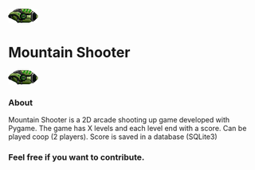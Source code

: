 ![alt text](https://github.com/JoaoVictorGI/MountainShooter/blob/master/src/assets/Player1.png?raw=true "Mountain Shooter")  <h1><b>Mountain Shooter</b></h1> ![alt text](https://github.com/JoaoVictorGI/MountainShooter/blob/master/src/assets/Player1.png?raw=true "Mountain Shooter")

### About

Mountain Shooter is a 2D arcade shooting up game developed with Pygame. The game has X levels and each level end with a score.
Can be played coop (2 players).
Score is saved in a database (SQLite3)

### Feel free if you want to contribute.
